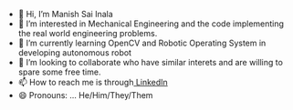 - 👋 Hi, I’m Manish Sai Inala
- 👀 I’m interested in Mechanical Engineering and the code implementing the real world engineering problems. 
- 🌱 I’m currently learning OpenCV and Robotic Operating System in developing autonomous robot
- 👥 I’m looking to collaborate who have similar interets and are willing to spare some free time. 
- 📫 How to reach me is through[ LinkedIn ](https://www.linkedin.com/in/manishinala)
- 😄 Pronouns: ... He/Him/They/Them

<!---
manishinala/manishinala is a ✨ special ✨ repository because its `README.md` (this file) appears on your GitHub profile.
You can click the Preview link to take a look at your changes.
--->


